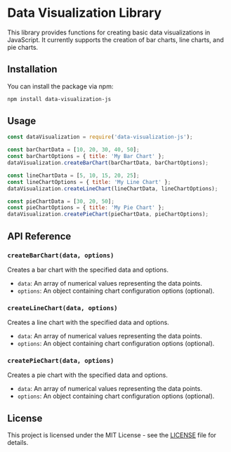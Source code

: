 # Data Visualization Library

This library provides functions for creating basic data visualizations in JavaScript. It currently supports the creation of bar charts, line charts, and pie charts.

## Installation

You can install the package via npm:

```bash
npm install data-visualization-js
```

## Usage

```javascript
const dataVisualization = require('data-visualization-js');

const barChartData = [10, 20, 30, 40, 50];
const barChartOptions = { title: 'My Bar Chart' };
dataVisualization.createBarChart(barChartData, barChartOptions);

const lineChartData = [5, 10, 15, 20, 25];
const lineChartOptions = { title: 'My Line Chart' };
dataVisualization.createLineChart(lineChartData, lineChartOptions);

const pieChartData = [30, 20, 50];
const pieChartOptions = { title: 'My Pie Chart' };
dataVisualization.createPieChart(pieChartData, pieChartOptions);
```

## API Reference

### `createBarChart(data, options)`

Creates a bar chart with the specified data and options.

- `data`: An array of numerical values representing the data points.
- `options`: An object containing chart configuration options (optional).

### `createLineChart(data, options)`

Creates a line chart with the specified data and options.

- `data`: An array of numerical values representing the data points.
- `options`: An object containing chart configuration options (optional).

### `createPieChart(data, options)`

Creates a pie chart with the specified data and options.

- `data`: An array of numerical values representing the data points.
- `options`: An object containing chart configuration options (optional).

## License

This project is licensed under the MIT License - see the [LICENSE](LICENSE) file for details.
